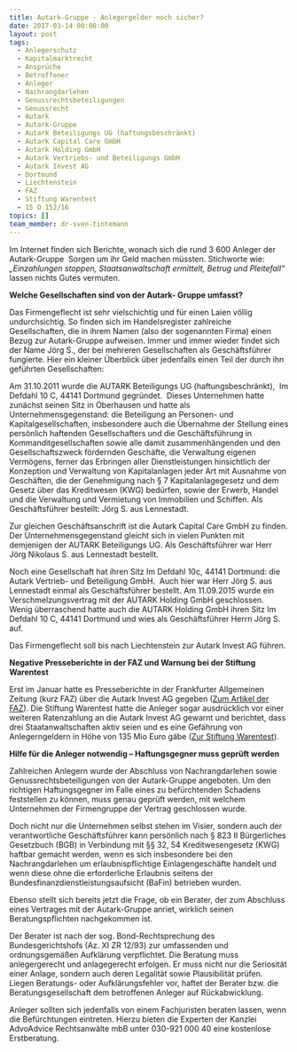 ```yaml
---
title: Autark-Gruppe - Anlegergelder noch sicher?
date: 2017-03-14 00:00:00
layout: post
tags:
  - Anlegerschutz
  - Kapitalmarktrecht
  - Ansprüche
  - Betroffener
  - Anleger
  - Nachrangdarlehen
  - Genussrechtsbeteiligungen
  - Genussrecht
  - Autark
  - Autark-Gruppe
  - Autark Beteiligungs UG (haftungsbeschränkt)
  - Autark Capital Care GmbH
  - Autark Holding GmbH
  - Autark Vertriebs- und Beteiligungs GmbH
  - Autark Invest AG
  - Dortmund
  - Liechtenstein
  - FAZ
  - Stiftung Warentest
  - 15 O 152/16
topics: []
team_member: dr-sven-tintemann
---
```



Im Internet finden sich Berichte, wonach sich die rund 3 600 Anleger der Autark-Gruppe &nbsp;Sorgen um ihr Geld machen m&uuml;ssten. Stichworte wie: *„Einzahlungen stoppen, Staatsanwaltschaft ermittelt, Betrug und Pleitefall“* lassen nichts Gutes vermuten.

**Welche Gesellschaften sind von der Autark- Gruppe umfasst?**

Das Firmengeflecht ist sehr vielschichtig und f&uuml;r einen Laien v&ouml;llig undurchsichtig. So finden sich im Handelsregister zahlreiche Gesellschaften, die in ihrem Namen (also der sogenannten Firma) einen Bezug zur Autark-Gruppe aufweisen. Immer und immer wieder findet sich der Name J&ouml;rg S., der bei mehreren Gesellschaften als Gesch&auml;ftsf&uuml;hrer fungierte. Hier ein kleiner &Uuml;berblick &uuml;ber jedenfalls einen Teil der durch ihn gef&uuml;hrten Gesellschaften:

Am 31.10.2011 wurde die AUTARK Beteiligungs UG (haftungsbeschr&auml;nkt), &nbsp;Im Defdahl 10 C, 44141 Dortmund gegr&uuml;ndet.&nbsp; Dieses Unternehmen hatte zun&auml;chst seinen Sitz in Oberhausen und hatte als Unternehmensgegenstand: die Beteiligung an Personen- und Kapitalgesellschaften, insbesondere auch die &Uuml;bernahme der Stellung eines pers&ouml;nlich haftenden Gesellschafters und die Gesch&auml;ftsf&uuml;hrung in Kommanditgesellschaften sowie alle damit zusammenh&auml;ngenden und den Gesellschaftszweck f&ouml;rdernden Gesch&auml;fte, die Verwaltung eigenen Verm&ouml;gens, ferner das Erbringen aller Dienstleistungen hinsichtlich der Konzeption und Verwaltung von Kapitalanlagen jeder Art mit Ausnahme von Gesch&auml;ften, die der Genehmigung nach &sect; 7 Kapitalanlagegesetz und dem Gesetz &uuml;ber das Kreditwesen (KWG) bed&uuml;rfen, sowie der Erwerb, Handel und die Verwaltung und Vermietung von Immobilien und Schiffen. Als Gesch&auml;ftsf&uuml;hrer bestellt: J&ouml;rg S. aus Lennestadt.

Zur gleichen Gesch&auml;ftsanschrift ist die Autark Capital Care GmbH zu finden. Der Unternehmensgegenstand gleicht sich in vielen Punkten mit demjenigen der AUTARK Beteiligungs UG. Als Gesch&auml;ftsf&uuml;hrer war Herr J&ouml;rg Nikolaus S. aus Lennestadt bestellt.

Noch eine Gesellschaft hat ihren Sitz Im Defdahl 10c, 44141 Dortmund: die Autark Vertrieb- und Beteiligung GmbH.&nbsp; Auch hier war Herr J&ouml;rg S. aus Lennestadt einmal als Gesch&auml;ftsf&uuml;hrer bestellt. Am 11.09.2015 wurde ein Verschmelzungsvertrag mit der AUTARK Holding GmbH geschlossen. Wenig &uuml;berraschend hatte auch die AUTARK Holding GmbH ihren Sitz Im Defdahl 10 C, 44141 Dortmund und wies als Gesch&auml;ftsf&uuml;hrer Herrn J&ouml;rg S. auf.

Das Firmengeflecht soll bis nach Liechtenstein zur Autark Invest AG f&uuml;hren.

**Negative Presseberichte in der FAZ und Warnung bei der Stiftung Warentest**

Erst im Januar hatte es Presseberichte in der Frankfurter Allgemeinen Zeitung (kurz FAZ) &uuml;ber die Autark Invest AG gegeben ([Zum Artikel der FAZ](http://www.faz.net/aktuell/finanzen/anleihen-zinsen/stiftung-warentest-warnt-vor-autark-gruppe-14629872.html)). Die Stiftung Warentest hatte die Anleger sogar ausdr&uuml;cklich vor einer weiteren Ratenzahlung an die Autark Invest AG gewarnt und berichtet, dass drei Staatanwaltschaften aktiv seien und es eine Gef&auml;hrung von Anlegerngeldern in H&ouml;he von 135 Mio Euro g&auml;be ([Zur Stiftung Warentest](https://www.test.de/Autark-Group-AG-Anleger-sollten-Einzahlungen-stoppen-5121689-0/)).

**Hilfe f&uuml;r die Anleger notwendig – Haftungsgegner muss gepr&uuml;ft werden**

Zahlreichen Anlegern wurde der Abschluss von Nachrangdarlehen sowie Genussrechtsbeteiligungen von der Autark-Gruppe angeboten. Um den richtigen Haftungsgegner im Falle eines zu bef&uuml;rchtenden Schadens feststellen zu k&ouml;nnen, muss genau gepr&uuml;ft werden, mit welchem Unternehmen der Firmengruppe der Vertrag geschlossen wurde.

Doch nicht nur die Unternehmen selbst stehen im Visier, sondern auch der verantwortliche Gesch&auml;ftsf&uuml;hrer kann pers&ouml;nlich nach &sect; 823 II B&uuml;rgerliches Gesetzbuch (BGB) in Verbindung mit &sect;&sect; 32, 54 Kreditwesengesetz (KWG) haftbar gemacht werden, wenn es sich insbesondere bei den Nachrangdarlehen um erlaubnispflichtige Einlagengesch&auml;fte handelt und wenn diese ohne die erforderliche Erlaubnis seitens der Bundesfinanzdienstleistungsaufsicht (BaFin) betrieben wurden.

Ebenso stellt sich bereits jetzt die Frage, ob ein Berater, der zum Abschluss eines Vertrages mit der Autark-Gruppe anriet, wirklich seinen Beratungspflichten nachgekommen ist.

Der Berater ist nach der sog. Bond-Rechtsprechung des Bundesgerichtshofs (Az. XI ZR 12/93) zur umfassenden und ordnungsgem&auml;&szlig;en Aufkl&auml;rung verpflichtet. Die Beratung muss anlegergerecht und anlagegerecht erfolgen. Er muss nicht nur die Seriosit&auml;t einer Anlage, sondern auch deren Legalit&auml;t sowie Plausibilit&auml;t pr&uuml;fen. Liegen Beratungs- oder Aufkl&auml;rungsfehler vor, haftet der Berater bzw. die Beratungsgesellschaft dem betroffenen Anleger auf R&uuml;ckabwicklung.

Anleger sollten sich jedenfalls von einem Fachjuristen beraten lassen, wenn die Bef&uuml;rchtungen eintreten. Hierzu bieten die Experten der Kanzlei AdvoAdvice Rechtsanw&auml;lte mbB unter 030-921 000 40 eine kostenlose Erstberatung.